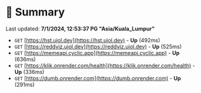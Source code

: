 # 📖 Summary
Last updated: **7/1/2024, 12:53:37 PG "Asia/Kuala_Lumpur"**

- `GET` [https://hst.ujol.dev](https://hst.ujol.dev) - **Up** (492ms)
- `GET` [https://reddviz.ujol.dev](https://reddviz.ujol.dev) - **Up** (525ms)
- `GET` [https://memeapi.cyclic.app](https://memeapi.cyclic.app) - **Up** (636ms)
- `GET` [https://klik.onrender.com/health](https://klik.onrender.com/health) - **Up** (336ms)
- `GET` [https://dumb.onrender.com](https://dumb.onrender.com) - **Up** (291ms)
